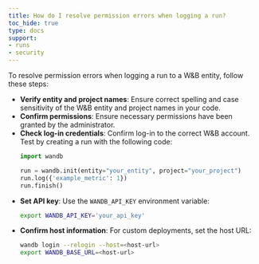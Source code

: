 ```yaml
---
title: How do I resolve permission errors when logging a run?
toc_hide: true
type: docs
support:
- runs
- security
---
```

To resolve permission errors when logging a run to a W&B entity, follow these steps:

- **Verify entity and project names**: Ensure correct spelling and case sensitivity of the W&B entity and project names in your code.
- **Confirm permissions**: Ensure necessary permissions have been granted by the administrator.
- **Check log-in credentials**: Confirm log-in to the correct W&B account. Test by creating a run with the following code:
  ```python
  import wandb

  run = wandb.init(entity="your_entity", project="your_project")
  run.log({'example_metric': 1})
  run.finish()
  ```
- **Set API key**: Use the `WANDB_API_KEY` environment variable:
  ```bash
  export WANDB_API_KEY='your_api_key'
  ```
- **Confirm host information**: For custom deployments, set the host URL:
  ```bash
  wandb login --relogin --host=<host-url>
  export WANDB_BASE_URL=<host-url>
  ```